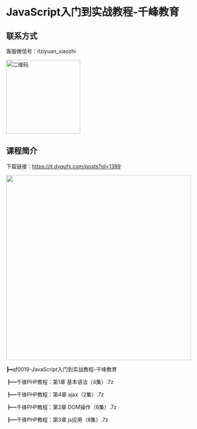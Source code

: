 # JavaScript入门到实战教程-千峰教育

## 联系方式

客服微信号：itziyuan_xiaozhi

<img src="https://ziyuanyun.oss-cn-guangzhou.aliyuncs.com/common/20240614073449/666b82192834a.jpg" width="200" height="200" alt="二维码">

## 课程简介

下载链接：https://it.dyqufx.com/posts?id=1399

<img src="https://ziyuanyun.oss-cn-guangzhou.aliyuncs.com/yun/20240515153926/664466ae53b02.jpg" width="500" alt="">

  ┣━qf0019-JavaScript入门到实战教程-千峰教育

 ┣━千锋PHP教程：第1章 基本语法（4集）.7z

 ┣━千锋PHP教程：第4章 ajax（2集）.7z

 ┣━千锋PHP教程：第2章 DOM操作（6集）.7z

 ┣━千锋PHP教程：第3章 js应用（8集）.7z

  